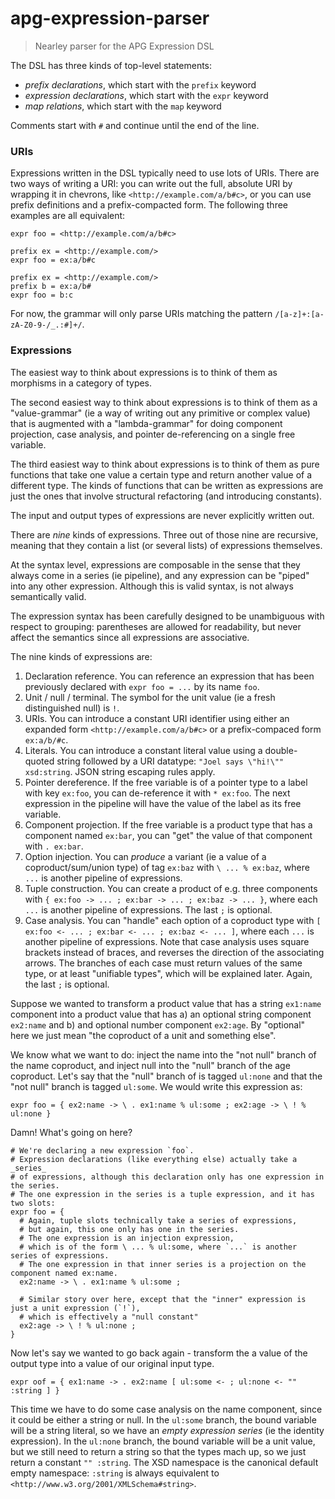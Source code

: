 # apg-expression-parser

> Nearley parser for the APG Expression DSL

The DSL has three kinds of top-level statements:

- _prefix declarations_, which start with the `prefix` keyword
- _expression declarations_, which start with the `expr` keyword
- _map relations_, which start with the `map` keyword

Comments start with `#` and continue until the end of the line.

### URIs

Expressions written in the DSL typically need to use lots of URIs. There are two ways of writing a URI: you can write out the full, absolute URI by wrapping it in chevrons, like `<http://example.com/a/b#c>`, or you can use prefix definitions and a prefix-compacted form. The following three examples are all equivalent:

```
expr foo = <http://example.com/a/b#c>
```

```
prefix ex = <http://example.com/>
expr foo = ex:a/b#c
```

```
prefix ex = <http://example.com/>
prefix b = ex:a/b#
expr foo = b:c
```

For now, the grammar will only parse URIs matching the pattern `/[a-z]+:[a-zA-Z0-9-/_.:#]+/`.

### Expressions

The easiest way to think about expressions is to think of them as morphisms in a category of types.

The second easiest way to think about expressions is to think of them as a "value-grammar" (ie a way of writing out any primitive or complex value) that is augmented with a "lambda-grammar" for doing component projection, case analysis, and pointer de-referencing on a single free variable.

The third easiest way to think about expressions is to think of them as pure functions that take one value a certain type and return another value of a different type. The kinds of functions that can be written as expressions are just the ones that involve structural refactoring (and introducing constants).

The input and output types of expressions are never explicitly written out.

There are _nine_ kinds of expressions. Three out of those nine are recursive, meaning that they contain a list (or several lists) of expressions themselves.

At the syntax level, expressions are composable in the sense that they always come in a series (ie pipeline), and any expression can be "piped" into any other expression. Although this is valid syntax, is not always semantically valid.

The expression syntax has been carefully designed to be unambiguous with respect to grouping: parentheses are allowed for readability, but never affect the semantics since all expressions are associative.

The nine kinds of expressions are:

1. Declaration reference. You can reference an expression that has been previously declared with `expr foo = ...` by its name `foo`.
2. Unit / null / terminal. The symbol for the unit value (ie a fresh distinguished null) is `!`.
3. URIs. You can introduce a constant URI identifier using either an expanded form `<http://example.com/a/b#c>` or a prefix-compaced form `ex:a/b/#c`.
4. Literals. You can introduce a constant literal value using a double-quoted string followed by a URI datatype: `"Joel says \"hi!\"" xsd:string`. JSON string escaping rules apply.
5. Pointer dereference. If the free variable is of a pointer type to a label with key `ex:foo`, you can de-reference it with `* ex:foo`. The next expression in the pipeline will have the value of the label as its free variable.
6. Component projection. If the free variable is a product type that has a component named `ex:bar`, you can "get" the value of that component with `. ex:bar`.
7. Option injection. You can _produce_ a variant (ie a value of a coproduct/sum/union type) of tag `ex:baz` with `\ ... % ex:baz`, where `...` is another pipeline of expressions.
8. Tuple construction. You can create a product of e.g. three components with `{ ex:foo -> ... ; ex:bar -> ... ; ex:baz -> ... }`, where each `...` is another pipeline of expressions. The last `;` is optional.
9. Case analysis. You can "handle" each option of a coproduct type with `[ ex:foo <- ... ; ex:bar <- ... ; ex:baz <- ... ]`, where each `...` is another pipeline of expressions. Note that case analysis uses square brackets instead of braces, and reverses the direction of the associating arrows. The branches of each case must return values of the same type, or at least "unifiable types", which will be explained later. Again, the last `;` is optional.

Suppose we wanted to transform a product value that has a string `ex1:name` component into a product value that has a) an optional string component `ex2:name` and b) and optional number component `ex2:age`. By "optional" here we just mean "the coproduct of a unit and something else".

We know what we want to do: inject the name into the "not null" branch of the name coproduct, and inject null into the "null" branch of the age coproduct. Let's say that the "null" branch of is tagged `ul:none` and that the "not null" branch is tagged `ul:some`. We would write this expression as:

```
expr foo = { ex2:name -> \ . ex1:name % ul:some ; ex2:age -> \ ! % ul:none }
```

Damn! What's going on here?

```
# We're declaring a new expression `foo`.
# Expression declarations (like everything else) actually take a _series_
# of expressions, although this declaration only has one expression in the series.
# The one expression in the series is a tuple expression, and it has two slots:
expr foo = {
  # Again, tuple slots technically take a series of expressions,
  # but again, this one only has one in the series.
  # The one expression is an injection expression,
  # which is of the form \ ... % ul:some, where `...` is another series of expressions.
  # The one expression in that inner series is a projection on the component named ex:name.
  ex2:name -> \ . ex1:name % ul:some ;

  # Similar story over here, except that the "inner" expression is just a unit expression (`!`),
  # which is effectively a "null constant"
  ex2:age -> \ ! % ul:none ;
}
```

Now let's say we wanted to go back again - transform the a value of the output type into a value of our original input type.

```
expr oof = { ex1:name -> . ex2:name [ ul:some <- ; ul:none <- "" :string ] }
```

This time we have to do some case analysis on the name component, since it could be either a string or null. In the `ul:some` branch, the bound variable will be a string literal, so we have an _empty expression series_ (ie the identity expression). In the `ul:none` branch, the bound variable will be a unit value, but we still need to return a string so that the types mach up, so we just return a constant `"" :string`. The XSD namespace is the canonical default empty namespace: `:string` is always equivalent to `<http://www.w3.org/2001/XMLSchema#string>`.
